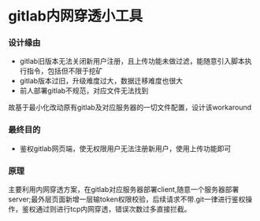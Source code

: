 # gitlab内网穿透小工具

### 设计缘由
* gitlab旧版本无法关闭新用户注册，且上传功能未做过滤，能随意引入脚本执行指令，包括但不限于挖矿
* gitlab版本过旧，升级难度过大，数据迁移难度也很大
* 前人部署gitlab不规范，对应文件无法找到

故基于最小化改动原有gitlab及对应服务器的一切文件配置，设计该workaround

### 最终目的
* 鉴权gitlab网页端，使无权限用户无法注册新用户，使用上传功能即可
### 原理
主要利用内网穿透方案，在gitlab对应服务器部署client,随意一个服务器部署server;最外层页面新增一层输token权限校验，后续请求不带.git一律进行鉴权操作，鉴权通过则进行tcp内网穿透，错误次数过多直接拦截。